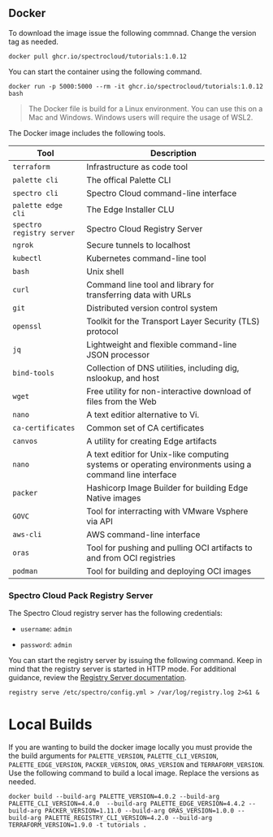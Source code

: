 ## Docker

To download the image issue the following commnad. Change the version tag as needed.

```shell
docker pull ghcr.io/spectrocloud/tutorials:1.0.12
```

You can start the container using the following command.

```shell
docker run -p 5000:5000 --rm -it ghcr.io/spectrocloud/tutorials:1.0.12 bash
```

> The Docker file is build for a Linux environment. You can use this on a Mac and Windows. Windows users will require the usage of WSL2.

The Docker image includes the following tools.

| Tool                      | Description                                                                                             |
| ------------------------- | ------------------------------------------------------------------------------------------------------- |
| `terraform`               | Infrastructure as code tool                                                                             |
| `palette cli`             | The offical Palette CLI                                                                                 |
| `spectro cli`             | Spectro Cloud command-line interface                                                                    |
| `palette edge cli`        | The Edge Installer CLU                                                                                  |
| `spectro registry server` | Spectro Cloud Registry Server                                                                           |
| `ngrok`                   | Secure tunnels to localhost                                                                             |
| `kubectl`                 | Kubernetes command-line tool                                                                            |
| `bash`                    | Unix shell                                                                                              |
| `curl`                    | Command line tool and library for transferring data with URLs                                           |
| `git`                     | Distributed version control system                                                                      |
| `openssl`                 | Toolkit for the Transport Layer Security (TLS) protocol                                                 |
| `jq`                      | Lightweight and flexible command-line JSON processor                                                    |
| `bind-tools`              | Collection of DNS utilities, including dig, nslookup, and host                                          |
| `wget`                    | Free utility for non-interactive download of files from the Web                                         |
| `nano`                    | A text editior alternative to Vi.                                                                       |
| `ca-certificates`         | Common set of CA certificates                                                                           |
| `canvos`                  | A utility for creating Edge artifacts                                                                   |
| `nano`                    | A text editior for Unix-like computing systems or operating environments using a command line interface |
| `packer`                  | Hashicorp Image Builder for building Edge Native images                                                 |
| `GOVC`                    | Tool for interracting with VMware Vsphere via API                                                       |
| `aws-cli`                 | AWS command-line interface                                                                              |
| `oras`                    | Tool for pushing and pulling OCI artifacts to and from OCI registries                                   |
| `podman`                  | Tool for building and deploying OCI images                                                              |

### Spectro Cloud Pack Registry Server

The Spectro Cloud registry server has the following credentials:

- `username`: `admin`

- `password`: `admin`

You can start the registry server by issuing the following command.
Keep in mind that the registry server is started in HTTP mode. For additional guidance, review the [Registry Server documentation](https://docs.spectrocloud.com/registries-and-packs/adding-a-custom-registry).

```shell
registry serve /etc/spectro/config.yml > /var/log/registry.log 2>&1 &
```

# Local Builds

If you are wanting to build the docker image locally you must provide the the build arguments for `PALETTE_VERSION`, `PALETTE_CLI_VERSION`, `PALETTE_EDGE_VERSION`, `PACKER_VERSION`, `ORAS_VERSION` and `TERRAFORM_VERSION`. Use the following command to build a local image. Replace the versions as needed.

```shell
docker build --build-arg PALETTE_VERSION=4.0.2 --build-arg PALETTE_CLI_VERSION=4.4.0  --build-arg PALETTE_EDGE_VERSION=4.4.2 --build-arg PACKER_VERSION=1.11.0 --build-arg ORAS_VERSION=1.0.0 --build-arg PALETTE_REGISTRY_CLI_VERSION=4.2.0 --build-arg TERRAFORM_VERSION=1.9.0 -t tutorials .
```
